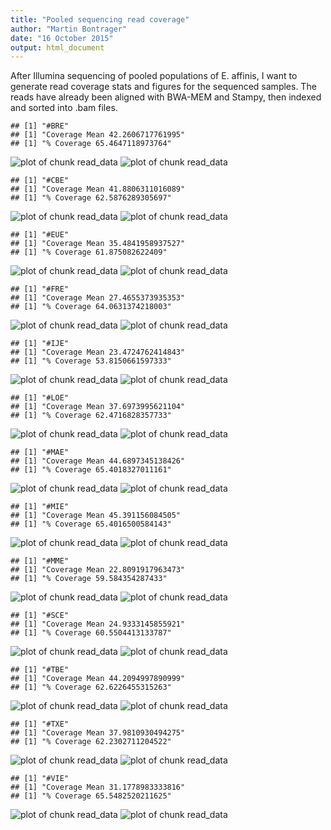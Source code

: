 ```yaml
---
title: "Pooled sequencing read coverage"
author: "Martin Bontrager"
date: "16 October 2015"
output: html_document
---
```



After Illumina sequencing of pooled populations of E. affinis, I want to generate read coverage stats and figures for the sequenced samples. The reads have already been aligned with BWA-MEM and Stampy, then indexed and sorted into .bam files. 


```
## [1] "#BRE"
## [1] "Coverage Mean 42.2606717761995"
## [1] "% Coverage 65.4647118973764"
```

![plot of chunk read_data](Figs/read_data-1.png) ![plot of chunk read_data](Figs/read_data-2.png) 

```
## [1] "#CBE"
## [1] "Coverage Mean 41.8806311016089"
## [1] "% Coverage 62.5876289305697"
```

![plot of chunk read_data](Figs/read_data-3.png) ![plot of chunk read_data](Figs/read_data-4.png) 

```
## [1] "#EUE"
## [1] "Coverage Mean 35.4841958937527"
## [1] "% Coverage 61.875082622409"
```

![plot of chunk read_data](Figs/read_data-5.png) ![plot of chunk read_data](Figs/read_data-6.png) 

```
## [1] "#FRE"
## [1] "Coverage Mean 27.4655373935353"
## [1] "% Coverage 64.0631374218003"
```

![plot of chunk read_data](Figs/read_data-7.png) ![plot of chunk read_data](Figs/read_data-8.png) 

```
## [1] "#IJE"
## [1] "Coverage Mean 23.4724762414843"
## [1] "% Coverage 53.8150661597333"
```

![plot of chunk read_data](Figs/read_data-9.png) ![plot of chunk read_data](Figs/read_data-10.png) 

```
## [1] "#LOE"
## [1] "Coverage Mean 37.6973995621104"
## [1] "% Coverage 62.4716828357733"
```

![plot of chunk read_data](Figs/read_data-11.png) ![plot of chunk read_data](Figs/read_data-12.png) 

```
## [1] "#MAE"
## [1] "Coverage Mean 44.6897345138426"
## [1] "% Coverage 65.4018327011161"
```

![plot of chunk read_data](Figs/read_data-13.png) ![plot of chunk read_data](Figs/read_data-14.png) 

```
## [1] "#MIE"
## [1] "Coverage Mean 45.391156084505"
## [1] "% Coverage 65.4016500584143"
```

![plot of chunk read_data](Figs/read_data-15.png) ![plot of chunk read_data](Figs/read_data-16.png) 

```
## [1] "#MME"
## [1] "Coverage Mean 22.8091917963473"
## [1] "% Coverage 59.584354287433"
```

![plot of chunk read_data](Figs/read_data-17.png) ![plot of chunk read_data](Figs/read_data-18.png) 

```
## [1] "#SCE"
## [1] "Coverage Mean 24.9333145855921"
## [1] "% Coverage 60.5504413133787"
```

![plot of chunk read_data](Figs/read_data-19.png) ![plot of chunk read_data](Figs/read_data-20.png) 

```
## [1] "#TBE"
## [1] "Coverage Mean 44.2094997890999"
## [1] "% Coverage 62.6226455315263"
```

![plot of chunk read_data](Figs/read_data-21.png) ![plot of chunk read_data](Figs/read_data-22.png) 

```
## [1] "#TXE"
## [1] "Coverage Mean 37.9810930494275"
## [1] "% Coverage 62.2302711204522"
```

![plot of chunk read_data](Figs/read_data-23.png) ![plot of chunk read_data](Figs/read_data-24.png) 

```
## [1] "#VIE"
## [1] "Coverage Mean 31.1778983333816"
## [1] "% Coverage 65.5482520211625"
```

![plot of chunk read_data](Figs/read_data-25.png) ![plot of chunk read_data](Figs/read_data-26.png) 
